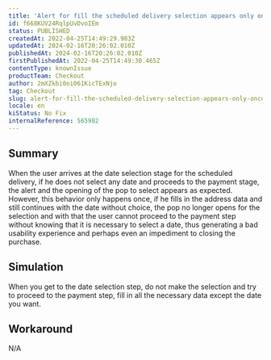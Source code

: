 ```yaml
---
title: 'Alert for fill the scheduled delivery selection appears only once'
id: f668KUV24RqlpUvDvoIEm
status: PUBLISHED
createdAt: 2022-04-25T14:49:29.983Z
updatedAt: 2024-02-16T20:26:02.010Z
publishedAt: 2024-02-16T20:26:02.010Z
firstPublishedAt: 2022-04-25T14:49:30.465Z
contentType: knownIssue
productTeam: Checkout
author: 2mXZkbi0oi061KicTExNjo
tag: Checkout
slug: alert-for-fill-the-scheduled-delivery-selection-appears-only-once
locale: en
kiStatus: No Fix
internalReference: 565982
---
```


## Summary



When the user arrives at the date selection stage for the scheduled delivery, if he does not select any date and proceeds to the payment stage, the alert and the opening of the pop to select appears as expected. However, this behavior only happens once, if he fills in the address data and still continues with the date without choice, the pop no longer opens for the selection and with that the user cannot proceed to the payment step without knowing that it is necessary to select a date, thus generating a bad usability experience and perhaps even an impediment to closing the purchase.



## Simulation



When you get to the date selection step, do not make the selection and try to proceed to the payment step, fill in all the necessary data except the date you want.



## Workaround


N/A


